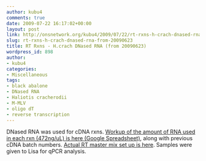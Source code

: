```yaml
---
author: kubu4
comments: true
date: 2009-07-22 16:17:02+00:00
layout: post
link: http://onsnetwork.org/kubu4/2009/07/22/rt-rxns-h-crach-dnased-rna-from-20090623/
slug: rt-rxns-h-crach-dnased-rna-from-20090623
title: RT Rxns - H.crach DNased RNA (from 20090623)
wordpress_id: 898
author:
- kubu4
categories:
- Miscellaneous
tags:
- black abalone
- DNased RNA
- Haliotis cracherodii
- M-MLV
- oligo dT
- reverse transcription
---
```


DNased RNA was used for cDNA rxns. [Workup of the amount of RNA used in each rxn (472ng/uL) is here (Google Spreadsheet)](http://spreadsheets.google.com/ccc?key=0AmS_90rPaQMzcHdyU1d0MDVMLWphMFdTOHUwVHFqWnc&hl=en), along with previous cDNA batch numbers. [Actual RT master mix set up is here](http://eagle.fish.washington.edu/Arabidopsis/Notebook%20Workup%20Files/20090721-01.jpg). Samples were given to Lisa for qPCR analysis.
